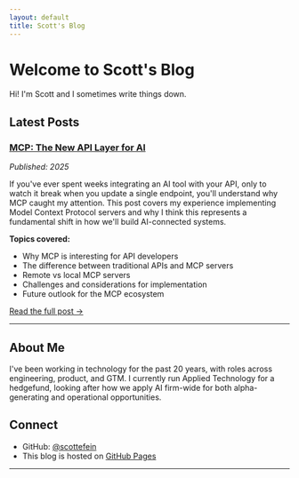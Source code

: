 ```yaml
---
layout: default
title: Scott's Blog
---
```


# Welcome to Scott's Blog

Hi! I'm Scott and I sometimes write things down. 

## Latest Posts

### [MCP: The New API Layer for AI](./mcp-blog-post)
*Published: 2025*

If you've ever spent weeks integrating an AI tool with your API, only to watch it break when you update a single endpoint, you'll understand why MCP caught my attention. This post covers my experience implementing Model Context Protocol servers and why I think this represents a fundamental shift in how we'll build AI-connected systems.

**Topics covered:**
- Why MCP is interesting for API developers
- The difference between traditional APIs and MCP servers
- Remote vs local MCP servers
- Challenges and considerations for implementation
- Future outlook for the MCP ecosystem

[Read the full post →](./mcp-blog-post)

---

## About Me

I've been working in technology for the past 20 years, with roles across engineering, product, and GTM. I currently run Applied Technology for a hedgefund, looking after how we apply AI firm-wide for both alpha-generating and operational opportunities. 

## Connect

- GitHub: [@scottefein](https://github.com/scottefein)
- This blog is hosted on [GitHub Pages](https://github.com/scottefein/scottefein.github.io)

---